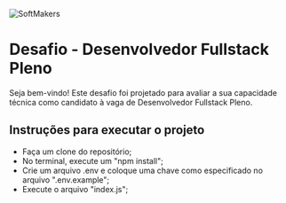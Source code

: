 ![SoftMakers](https://www.softmakers.com.br/assets/img/logotipo14xxhdpi.png)

# Desafio - Desenvolvedor Fullstack Pleno
Seja bem-vindo! Este desafio foi projetado para avaliar a sua capacidade técnica como candidato à vaga de Desenvolvedor Fullstack Pleno.

## Instruções para executar o projeto
- Faça um clone do repositório;
- No terminal, execute um "npm install";
- Crie um arquivo .env e coloque uma chave como especificado no arquivo ".env.example";
- Execute o arquivo "index.js";

